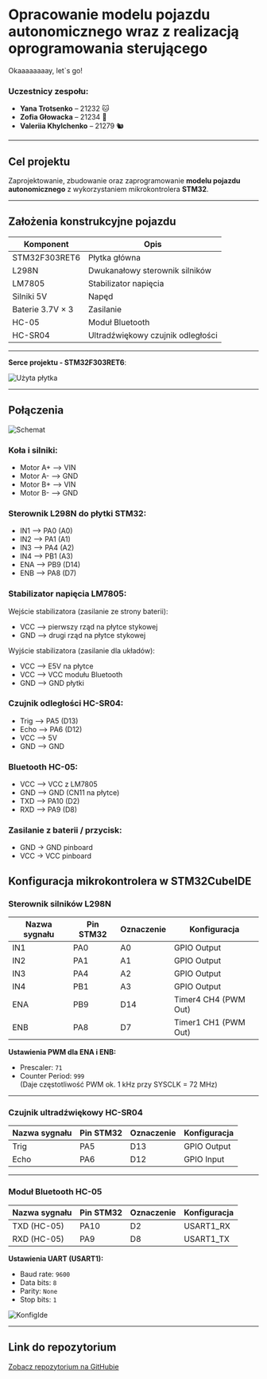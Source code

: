 # Opracowanie modelu pojazdu autonomicznego wraz z realizacją oprogramowania sterującego 

Okaaaaaaaay, let`s go!

### Uczestnicy zespołu:
- **Yana Trotsenko** – 21232 🐱  
- **Zofia Głowacka** – 21234 🐻   
- **Valeriia Khylchenko** – 21279 🐿️ 

---

## Cel projektu

Zaprojektowanie, zbudowanie oraz zaprogramowanie **modelu pojazdu autonomicznego** z wykorzystaniem mikrokontrolera **STM32**.

---

## Założenia konstrukcyjne pojazdu

| Komponent                           | Opis                                      |
|-------------------------------------|-------------------------------------------|
| STM32F303RET6                       | Płytka główna                             |
| L298N                               | Dwukanałowy sterownik silników            |
| LM7805                              | Stabilizator napięcia                     |
| Silniki 5V                          | Napęd                                     |
| Baterie 3.7V × 3                    | Zasilanie                                 |
| HC-05                               | Moduł Bluetooth                           |
| HC-SR04                             | Ultradźwiękowy czujnik odległości         |

---

 **Serce projektu - STM32F303RET6**:  



![Użyta płytka](img/PLYTKA.png)

---

## Połączenia

![Schemat](img/schematnormalny.png)

### Koła i silniki:
- Motor A+ --> VIN
- Motor A- --> GND
- Motor B+ --> VIN
- Motor B- --> GND

### Sterownik L298N do płytki STM32:
- IN1 --> PA0 (A0)
- IN2 --> PA1 (A1)
- IN3 --> PA4 (A2)
- IN4 --> PB1 (A3)
- ENA --> PB9 (D14)
- ENB --> PA8 (D7)


### Stabilizator napięcia LM7805:
Wejście stabilizatora (zasilanie ze strony baterii):

- VCC --> pierwszy rząd na płytce stykowej
- GND --> drugi rząd na płytce stykowej

Wyjście stabilizatora (zasilanie dla układów):

- VCC --> E5V na płytce
- VCC --> VCC modułu Bluetooth
- GND --> GND płytki


### Czujnik odległości HC-SR04:
- Trig --> PA5 (D13)
- Echo --> PA6 (D12)
- VCC --> 5V
- GND --> GND


### Bluetooth HC-05:
- VCC --> VCC z LM7805
- GND --> GND (CN11 na płytce)
- TXD --> PA10 (D2)
- RXD --> PA9 (D8)

### Zasilanie z baterii / przycisk:

- GND → GND pinboard
- VCC → VCC pinboard

## Konfiguracja mikrokontrolera w STM32CubeIDE

### Sterownik silników L298N

| Nazwa sygnału | Pin STM32 | Oznaczenie | Konfiguracja        |
|---------------|-----------|------------|----------------------|
| IN1           | PA0       | A0         | GPIO Output          |
| IN2           | PA1       | A1         | GPIO Output          |
| IN3           | PA4       | A2         | GPIO Output          |
| IN4           | PB1       | A3         | GPIO Output          |
| ENA           | PB9       | D14        | Timer4 CH4 (PWM Out) |
| ENB           | PA8       | D7         | Timer1 CH1 (PWM Out) |

**Ustawienia PWM dla ENA i ENB:**
- Prescaler: `71`
- Counter Period: `999`  
(Daje częstotliwość PWM ok. 1 kHz przy SYSCLK = 72 MHz)

---

### Czujnik ultradźwiękowy HC-SR04

| Nazwa sygnału | Pin STM32 | Oznaczenie | Konfiguracja   |
|---------------|-----------|------------|----------------|
| Trig          | PA5       | D13        | GPIO Output    |
| Echo          | PA6       | D12        | GPIO Input     |

---

### Moduł Bluetooth HC-05

| Nazwa sygnału | Pin STM32 | Oznaczenie | Konfiguracja   |
|---------------|-----------|------------|----------------|
| TXD (HC-05)   | PA10      | D2         | USART1_RX      |
| RXD (HC-05)   | PA9       | D8         | USART1_TX      |

**Ustawienia UART (USART1):**
- Baud rate: `9600`
- Data bits: `8`
- Parity: `None`
- Stop bits: `1`

![KonfigIde](img/konfigide.jpg)

---





## Link do repozytorium 
[Zobacz repozytorium na GitHubie](https://github.com/yunayana/Projekt_SWiM_2025)

